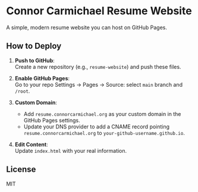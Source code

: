 # Connor Carmichael Resume Website

A simple, modern resume website you can host on GitHub Pages.

## How to Deploy

1. **Push to GitHub**:  
   Create a new repository (e.g., `resume-website`) and push these files.

2. **Enable GitHub Pages**:  
   Go to your repo Settings → Pages → Source: select `main` branch and `/root`.

3. **Custom Domain**:  
   - Add `resume.connorcarmichael.org` as your custom domain in the GitHub Pages settings.
   - Update your DNS provider to add a CNAME record pointing `resume.connorcarmichael.org` to `your-github-username.github.io`.

4. **Edit Content**:  
   Update `index.html` with your real information.

## License

MIT